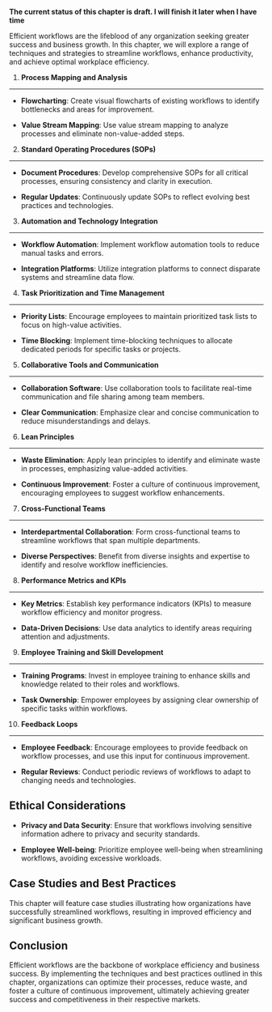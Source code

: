**The current status of this chapter is draft. I will finish it later when I have time**

Efficient workflows are the lifeblood of any organization seeking greater success and business growth. In this chapter, we will explore a range of techniques and strategies to streamline workflows, enhance productivity, and achieve optimal workplace efficiency.

1. **Process Mapping and Analysis**
-----------------------------------

* **Flowcharting**: Create visual flowcharts of existing workflows to identify bottlenecks and areas for improvement.

* **Value Stream Mapping**: Use value stream mapping to analyze processes and eliminate non-value-added steps.

2. **Standard Operating Procedures (SOPs)**
-------------------------------------------

* **Document Procedures**: Develop comprehensive SOPs for all critical processes, ensuring consistency and clarity in execution.

* **Regular Updates**: Continuously update SOPs to reflect evolving best practices and technologies.

3. **Automation and Technology Integration**
--------------------------------------------

* **Workflow Automation**: Implement workflow automation tools to reduce manual tasks and errors.

* **Integration Platforms**: Utilize integration platforms to connect disparate systems and streamline data flow.

4. **Task Prioritization and Time Management**
----------------------------------------------

* **Priority Lists**: Encourage employees to maintain prioritized task lists to focus on high-value activities.

* **Time Blocking**: Implement time-blocking techniques to allocate dedicated periods for specific tasks or projects.

5. **Collaborative Tools and Communication**
--------------------------------------------

* **Collaboration Software**: Use collaboration tools to facilitate real-time communication and file sharing among team members.

* **Clear Communication**: Emphasize clear and concise communication to reduce misunderstandings and delays.

6. **Lean Principles**
----------------------

* **Waste Elimination**: Apply lean principles to identify and eliminate waste in processes, emphasizing value-added activities.

* **Continuous Improvement**: Foster a culture of continuous improvement, encouraging employees to suggest workflow enhancements.

7. **Cross-Functional Teams**
-----------------------------

* **Interdepartmental Collaboration**: Form cross-functional teams to streamline workflows that span multiple departments.

* **Diverse Perspectives**: Benefit from diverse insights and expertise to identify and resolve workflow inefficiencies.

8. **Performance Metrics and KPIs**
-----------------------------------

* **Key Metrics**: Establish key performance indicators (KPIs) to measure workflow efficiency and monitor progress.

* **Data-Driven Decisions**: Use data analytics to identify areas requiring attention and adjustments.

9. **Employee Training and Skill Development**
----------------------------------------------

* **Training Programs**: Invest in employee training to enhance skills and knowledge related to their roles and workflows.

* **Task Ownership**: Empower employees by assigning clear ownership of specific tasks within workflows.

10. **Feedback Loops**
----------------------

* **Employee Feedback**: Encourage employees to provide feedback on workflow processes, and use this input for continuous improvement.

* **Regular Reviews**: Conduct periodic reviews of workflows to adapt to changing needs and technologies.

Ethical Considerations
----------------------

* **Privacy and Data Security**: Ensure that workflows involving sensitive information adhere to privacy and security standards.

* **Employee Well-being**: Prioritize employee well-being when streamlining workflows, avoiding excessive workloads.

Case Studies and Best Practices
-------------------------------

This chapter will feature case studies illustrating how organizations have successfully streamlined workflows, resulting in improved efficiency and significant business growth.

Conclusion
----------

Efficient workflows are the backbone of workplace efficiency and business success. By implementing the techniques and best practices outlined in this chapter, organizations can optimize their processes, reduce waste, and foster a culture of continuous improvement, ultimately achieving greater success and competitiveness in their respective markets.
